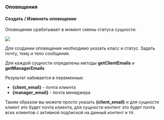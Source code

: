 ### Оповещения

#### Создать / Изменеть оповещение

Оповещение срабатывает в момент смены статуса сущности.

[![](https://file.modx.pro/files/1/0/8/1081d703c933784602832a7d79c7c9e4s.jpg)](https://file.modx.pro/files/1/0/8/1081d703c933784602832a7d79c7c9e4.png)

Для создании оповещения необходимо указать класс и статус. Задать почту, тему и тело сообщения.

Для каждой сущности определены методы **getClientEmails** и **getManagerEmails**

Результат набивается в переменные:

 * **{client_email}** - почта клиента
 * **{manager_email}** - почта менеджера

Таким образом вы можете просто указать **{client_email}** и для сущности клиент это будет почта клиента, для 
сущности контент это будет почта всех клиентов с активной подпиской на данный контент и тп.


[4]: /ru/01_Компоненты/22_PayAndSee/01_Интерфейс/04_Контент.md
[5]: /ru/01_Компоненты/22_PayAndSee/01_Интерфейс/05_Тарифы.md
[6]: /ru/01_Компоненты/22_PayAndSee/01_Интерфейс/06_Клиенты.md
[7]: /ru/01_Компоненты/22_PayAndSee/01_Интерфейс/07_Подписки.md
[8]: /ru/01_Компоненты/22_PayAndSee/01_Интерфейс/08_Статусы.md
[9]: /ru/01_Компоненты/22_PayAndSee/01_Интерфейс/09_Оповещения.md